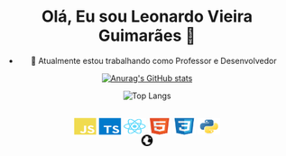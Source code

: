 
<div align="center">
<h1 >Olá, Eu sou Leonardo Vieira Guimarães 👋</h1>

- 🔭  Atualmente estou trabalhando como Professor e Desenvolvedor
<!-- - 🌱 I’m currently learning ...
- 👯 I’m looking to collaborate on ...
- 🤔 I’m looking for help with ...
- 💬 Ask me about ...
- 📫 How to reach me: ...
- 😄 Pronouns: ...
- ⚡ Fun fact: ... -->


[![Anurag's GitHub stats](https://github-readme-stats.vercel.app/api?username=LeonardoVieiraGuimaraes&show&icons=true&theme=transparent)](https://github.com/anuraghazra/github-readme-stats)

![Top Langs](https://github-readme-stats.vercel.app/api/top-langs/?username=LeonardoVieiraGuimaraes&hide_progress=true&theme=transparent)

<div style="display: inline_block"><br>
  <img align="center" alt="Rafa-Js" height="30" width="40" src="https://raw.githubusercontent.com/devicons/devicon/master/icons/javascript/javascript-plain.svg">
  <img align="center" alt="Rafa-Ts" height="30" width="40" src="https://raw.githubusercontent.com/devicons/devicon/master/icons/typescript/typescript-plain.svg">
  <img align="center" alt="Rafa-React" height="30" width="40" src="https://raw.githubusercontent.com/devicons/devicon/master/icons/react/react-original.svg">
  <img align="center" alt="Rafa-HTML" height="30" width="40" src="https://raw.githubusercontent.com/devicons/devicon/master/icons/html5/html5-original.svg">
  <img align="center" alt="Rafa-CSS" height="30" width="40" src="https://raw.githubusercontent.com/devicons/devicon/master/icons/css3/css3-original.svg">
  <img align="center" alt="Rafa-Python" height="30" width="40" src="https://raw.githubusercontent.com/devicons/devicon/master/icons/python/python-original.svg">
  <!-- <img align="center" alt="Rafa-Csharp" height="30" width="40" src="https://raw.githubusercontent.com/devicons/devicon/master/icons/csharp/csharp-original.svg"> -->
</div>
  

<!-- ![Snake Game](https://github.com/LeonardoVieiraGuimaraes/LeonardoVieiraGuimaraes/blob/output/github-contribution-grid-snake.svg) -->


<!-- ![Snake animation](https://github.com/ubiratan-motta/ubiratan-motta/blob/output/github-contribution-grid-snake.svg) -->

<!-- ![snake gif](https://github.com/LeonarooVieiraGuimaraes/LeonarooVieiraGuimaraes/blob/output/github-contribution-grid-snake.gif) -->

<!-- ![snake gif](https://github.com/LeonardoVieiraGuimaraes/LeonardoVieiraGuimaraes/blob/output/github-contribution-grid-snake.svg) -->


<!-- <picture>
  <source media="(prefers-color-scheme: dark)" srcset="github-snake-dark.svg" />
  <source media="(prefers-color-scheme: light)" srcset="github-snake.svg" />
  <img alt="github-snake" src="github-snake.svg" />
</picture> -->

<div>
  <a href="https://www.leoproti.com.br">
    <img src="https://raw.githubusercontent.com/iconic/open-iconic/master/svg/globe.svg" alt="Ícone de globo" width="20" height="20">
  </a>
</div>

</div>